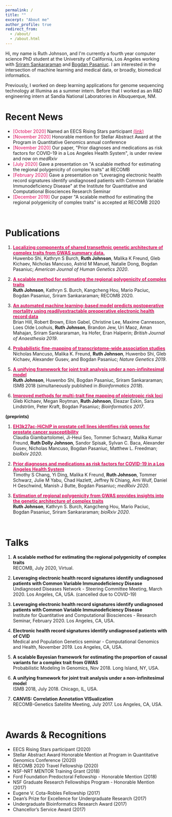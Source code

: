 ```yaml
---
permalink: /
title: ""
excerpt: "About me"
author_profile: true
redirect_from: 
  - /about/
  - /about.html
---
```




Hi, my name is Ruth Johnson, and I'm currently a fourth year computer science PhD student at the University of California, Los Angeles working with [Sriram Sankararaman](http://web.cs.ucla.edu/~sriram/http://web.cs.ucla.edu/~sriram/) and [Bogdan Pasaniuc](https://bogdan.dgsom.ucla.edu/pages/). I am interested in the intersection of machine learning and medical data, or broadly, biomedical informatics. Previously, I worked on deep learning applications for genome sequencing technology at Illumina as a summer intern. Before that I worked as an R&D engineering intern at Sandia National Laboratories in Albuquerque, NM. 


Recent News======
* <span style="color:#db0a5b">[October 2020]</span> Named an EECS Rising Stars participant [<span style="color:#db0a5b"> (link) </span>](https://www2.eecs.berkeley.edu/risingstars/2020/participants/johnson.shtml)
* <span style="color:#db0a5b">[November 2020]</span> Honorable mention for Stellar Abstract Award at the Program in Quantitative Genomics annual conference
* <span style="color:#db0a5b">[November 2020]</span> Our paper, "Prior diagnoses and medications as risk factors for COVID-19 in a Los Angeles Health System", is under review and now on *medRxiv* 
* <span style="color:#db0a5b">[July 2020]</span> Gave a presentation on "A scalable method for estimating the regional polygenicity of complex traits" at RECOMB 
* <span style="color:#db0a5b">[February 2020]</span> Gave a presentation on "Leveraging electronic health record signatures identify undiagnosed patients with Common Variable Immunodeficiency Disease" at the Institute for Quantitative and Computational Biosciences Research Seminar
* <span style="color:#db0a5b">[December 2019]</span> Our paper "A scalable method for estimating the regional polygenicity of complex traits" is accepted at RECOMB 2020

<br>

Publications
======

1. [<span style="color:#db0a5b"> **Localizing components of shared transethnic genetic architecture of complex traits from GWAS
summary data.**</span>](https://www.sciencedirect.com/science/article/abs/pii/S000292972030121X) <br> Huwenbo Shi, Kathryn S Burch, __Ruth Johnson__, Malika K Freund, Gleb Kichaev, Nicholas Mancuso,
Astrid M Manuel, Natalie Dong, Bogdan Pasaniuc; *American Journal of Human Genetics 2020*.

2. [<span style="color:#db0a5b"> **A scalable method for estimating the regional polygenicity of complex traits**</span>](https://www.biorxiv.org/content/10.1101/2020.01.15.908095v1) <br> __Ruth Johnson__, Kathryn S. Burch, Kangcheng Hou, Mario Paciuc, Bogdan Pasaniuc, Sriram Sankararaman; RECOMB 2020.

3. [<span style="color:#db0a5b"> **An automated machine learning-based model predicts postoperative mortality using readilyextractable preoperative electronic health record data**</span>](https://bjanaesthesia.org/article/S0007-0912(19)30646-4/fulltext) <br> Brian Hill, Robert Brown, Eilon Gabel, Christine Lee, Maxime Cannesson, Loes Olde Loohuis, __Ruth Johnson__, Brandon Jew, Uri Maoz, Aman Mahajan, Sriram Sankararaman, Ira Hofer, Eran Halperin; *British
Journal of Anaesthesia 2019*.

4. [<span style="color:#db0a5b"> **Probabilistic fine-mapping of transcriptome-wide association studies**</span>](https://www.nature.com/articles/s41588-019-0367-1) <br> Nicholas Mancuso, Malika K. Freund, __Ruth Johnson__, Huwenbo Shi, Gleb Kichaev, Alexander Gusev,
and Bogdan Pasaniuc; *Nature Genetics 2019*.

5. [<span style="color:#db0a5b"> **A unifying framework for joint trait analysis under a non-infinitesimal model**</span>](https://academic.oup.com/bioinformatics/article/34/13/i195/5045708) <br> __Ruth Johnson__, Huwenbo Shi, Bogdan Pasaniuc, Sriram Sankararaman; ISMB 2018 (simultaneously published in *Bioinformatics 2018*).


6. [<span style="color:#db0a5b"> **Improved methods for multi-trait fine mapping of pleiotropic risk loci**</span>](https://academic.oup.com/bioinformatics/article/33/2/248/2525720) <br> Gleb Kichaev, Megan Roytman, __Ruth Johnson__, Eleazar Eskin, Sara Lindström, Peter Kraft, Bogdan Pasaniuc; *Bioinformatics 2017*.

**(preprints)**

1. [<span style="color:#db0a5b">**EH3k27ac-HiChIP in prostate cell lines identifies risk genes for prostate cancer susceptibility**</span>](https://www.biorxiv.org/content/10.1101/2020.10.23.352351v1) <br> Claudia Giambartolomei, Ji-Heui Seo, Tommer Schwarz, Malika Kumar Freund, **Ruth Dolly Johnson**, Sandor Spisak, Sylvan C. Baca, Alexander Gusev, Nicholas Mancuso, Bogdan Pasaniuc, Matthew L. Freedman; *bioRxiv 2020*.

2. [<span style="color:#db0a5b">**Prior diagnoses and medications as risk factors for COVID-19 in a Los Angeles Health System**</span>](https://www.medrxiv.org/content/10.1101/2020.07.03.20145581v2) <br> Timothy S Chang, Yi Ding, Malika K Freund, **Ruth Johnson**, Tommer Schwarz, Julie M Yabu, Chad
Hazlett, Jeffrey N Chiang, Ami Wulf, Daniel H Geschwind, Manish J Butte, Bogdan Pasaniuc; *medRxiv
2020*.

3. [<span style="color:#db0a5b">**Estimation of regional polygenicity from GWAS provides insights into the genetic architecture
of complex traits**</span>](https://www.biorxiv.org/content/10.1101/2020.01.15.908095v1) <br> __Ruth Johnson__, Kathryn S. Burch, Kangcheng Hou, Mario Paciuc, Bogdan Pasaniuc, Sriram Sankararaman; *bioRxiv 2020*.


<br>

Talks======1. **A scalable method for estimating the regional polygenicity of complex traits**  <br> RECOMB, July 2020, Virtual. 

2. **Leveraging electronic health record signatures identify undiagnosed patients with Common
Variable Immunodeficiency Disease** <br> Undiagnosed Diseases Network - Steering Committee Meeting, March 2020. Los Angeles, CA, USA.
(cancelled due to COVID-19)

3. **Leveraging electronic health record signatures identify undiagnosed patients with Common
Variable Immunodeficiency Disease** <br> Institute for Quantitative and Computational Biosciences - Research Seminar, February 2020. Los Angeles, CA, USA.4. **Electronic health record signatures identify undiagnosed patients with of CVID** <br> Medical and Population Genetics seminar - Computational Genomics and Health, November 2019. Los Angeles, CA, USA.5. **A scalable Bayesian framework for estimating the proportion of causal variants for a complex trait from GWAS** <br> Probabilistic Modeling In Genomics, Nov 2018. Long Island, NY, USA.6. **A unifying framework for joint trait analysis under a non-infinitesimal model** <br> ISMB 2018, July 2018. Chicago, IL, USA.7. **CANVIS: Correlation Annotation VISualization** <br> RECOMB-Genetics Satellite Meeting, July 2017. Los Angeles, CA, USA.<br>

Awards & Recognitions======* EECS Rising Stars participant (2020)* Stellar Abstract Award Honorable Mention at Program in Quantitative Genomics Conference (2020)* RECOMB 2020 Travel Fellowship (2020)* NSF-NRT MENTOR Training Grant (2018)* Ford Foundation Predoctoral Fellowship - Honorable Mention (2018)* NSF Graduate Research Fellowships Program - Honorable Mention (2017)* Eugene V. Cota-Robles Fellowship (2017)* Dean’s Prize for Excellence for Undergraduate Research (2017)* Undergraduate Bioinformatics Research Award (2017)* Chancellor’s Service Award (2017)


